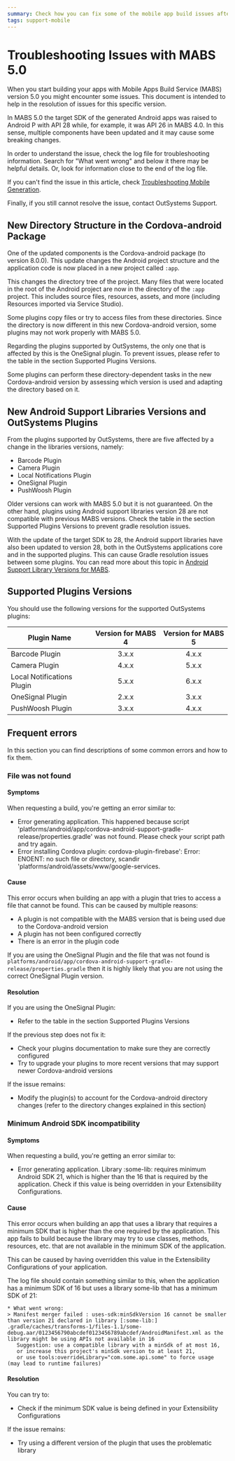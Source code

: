 ```yaml
---
summary: Check how you can fix some of the mobile app build issues after upgrading to MABS 5.0.
tags: support-mobile
---
```


# Troubleshooting Issues with MABS 5.0

When you start building your apps with Mobile Apps Build Service (MABS) version 5.0 you might encounter some issues. This document is intended to help in the resolution of issues for this specific version.

In MABS 5.0 the target SDK of the generated Android apps was raised to Android P with API 28 while, for example, it was API 26 in MABS 4.0. In this sense, multiple components have been updated and it may cause some breaking changes.

In order to understand the issue, check the log file for troubleshooting information. Search for "What went wrong" and below it there may be helpful details. Or, look for information close to the end of the log file.

If you can't find the issue in this article, check [Troubleshooting Mobile Generation](../troubleshoot-mobile-apps-generation.md).

Finally, if you still cannot resolve the issue, contact OutSystems Support.

## New Directory Structure in the Cordova-android Package

One of the updated components is the Cordova-android package (to version 8.0.0). This update changes the Android project structure and the application code is now placed in a new project called `:app`.

This changes the directory tree of the project. Many files that were located in the root of the Android project are now in the directory of the `:app` project. This includes source files, resources, assets, and more (including Resources imported via Service Studio).

Some plugins copy files or try to access files from these directories. Since the directory is now different in this new Cordova-android version, some plugins may not work properly with MABS 5.0.

Regarding the plugins supported by OutSystems, the only one that is affected by this is the OneSignal plugin. To prevent issues, please refer to the table in the section Supported Plugins Versions.

Some plugins can perform these directory-dependent tasks in the new Cordova-android version by assessing which version is used and adapting the directory based on it.

## New Android Support Libraries Versions and OutSystems Plugins

From the plugins supported by OutSystems, there are five affected by a change in the libraries versions, namely:

- Barcode Plugin
- Camera Plugin
- Local Notifications Plugin
- OneSignal Plugin
- PushWoosh Plugin

Older versions can work with MABS 5.0 but it is not guaranteed. On the other hand, plugins using Android support libraries version 28 are not compatible with previous MABS versions. Check the table in the section Supported Plugins Versions to prevent gradle resolution issues.

With the update of the target SDK to 28, the Android support libraries have also been updated to version 28, both in the OutSystems applications core and in the supported plugins. This can cause Gradle resolution issues between some plugins. You can read more about this topic in [Android Support Library Versions for MABS](https://success.outsystems.com/Documentation/11/Delivering_Mobile_Apps/Mobile_Apps_Build_Service/Android_Support_Library_Versions_for_MABS).

## Supported Plugins Versions

You should use the following versions for the supported OutSystems plugins:

| Plugin Name                | Version for MABS 4 | Version for MABS 5 |
| -------------------------- | :----------------: | :----------------: |
| Barcode Plugin             | 3.x.x              | 4.x.x              |
| Camera Plugin              | 4.x.x              | 5.x.x              |
| Local Notifications Plugin | 5.x.x              | 6.x.x              |
| OneSignal Plugin           | 2.x.x              | 3.x.x              |
| PushWoosh Plugin           | 3.x.x              | 4.x.x              |


## Frequent errors

In this section you can find descriptions of some common errors and how to fix them.

### File was not found

#### Symptoms

When requesting a build, you're getting an error similar to:

 - Error generating application. This happened because script 'platforms/android/app/cordova-android-support-gradle-release/properties.gradle' was not found. Please check your script path and try again.
 - Error installing Cordova plugin: cordova-plugin-firebase': Error: ENOENT: no such file or directory, scandir 'platforms/android/assets/www/google-services.

#### Cause

This error occurs when building an app with a plugin that tries to access a file that cannot be found. This can be caused by multiple reasons:

- A plugin is not compatible with the MABS version that is being used due to the Cordova-android version
- A plugin has not been configured correctly
- There is an error in the plugin code

If you are using the OneSignal Plugin and the file that was not found is `platforms/android/app/cordova-android-support-gradle-release/properties.gradle` then it is highly likely that you are not using the correct OneSignal Plugin version.

#### Resolution

If you are using the OneSignal Plugin:

- Refer to the table in the section Supported Plugins Versions

If the previous step does not fix it:

- Check your plugins documentation to make sure they are correctly configured
- Try to upgrade your plugins to more recent versions that may support newer Cordova-android versions

If the issue remains:

- Modify the plugin(s) to account for the Cordova-android directory changes (refer to the directory changes explained in this section)

### Minimum Android SDK incompatibility

#### Symptoms

When requesting a build, you're getting an error similar to:

- Error generating application. Library :some-lib: requires minimum Android SDK 21, which is higher than the 16 that is required by the application. Check if this value is being overridden in your Extensibility Configurations.

#### Cause

This error occurs when building an app that uses a library that requires a minimum SDK that is higher than the one required by the application. This app fails to build because the library may try to use classes, methods, resources, etc. that are not available in the minimum SDK of the application.

This can be caused by having overridden this value in the Extensibility Configurations of your application.

The log file should contain something similar to this, when the application has a minimum SDK of 16 but uses a library some-lib that has a minimum SDK of 21:

```
* What went wrong:
> Manifest merger failed : uses-sdk:minSdkVersion 16 cannot be smaller than version 21 declared in library [:some-lib:] .gradle/caches/transforms-1/files-1.1/some-debug.aar/0123456790abcdef0123456789abcdef/AndroidManifest.xml as the library might be using APIs not available in 16
   Suggestion: use a compatible library with a minSdk of at most 16,
   or increase this project's minSdk version to at least 21,
   or use tools:overrideLibrary="com.some.api.some" to force usage (may lead to runtime failures)
```


#### Resolution

You can try to:

- Check if the minimum SDK value is being defined in your Extensibility Configurations

If the issue remains:

- Try using a different version of the plugin that uses the problematic library
